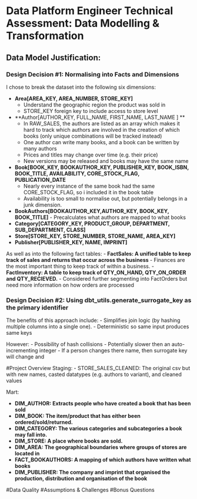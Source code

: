# Data Platform Engineer Technical Assessment: Data Modelling & Transformation

## Data Model Justification:
### Design Decision #1: Normalising into Facts and Dimensions

I chose to break the dataset into the following six dimensions:
  - **Area[AREA_KEY, AREA_NUMBER, STORE_KEY]**
    - Understand the geographic region the product was sold in
    - STORE_KEY foreign key to include access to store level
  - **Author[AUTHOR_KEY, FULL_NAME, FIRST_NAME, LAST_NAME ] **
    -   In RAW_SALES, the authors are listed as an array which makes it hard to track which authors are involved in the creation of which books (only unique combinations will be tracked instead)
    -   One author can write many books, and a book can be written by many authors
    -   Prices and titles may change over time (e.g. their price)
    -   New versions may be released and books may have the same name
  - **Book[BOOK_KEY, BOOKAUTHOR_KEY, PUBLISHER_KEY, BOOK_ISBN, BOOK_TITLE, AVAILABILITY, CORE_STOCK_FLAG, PUBLICATION_DATE**
    - Nearly every instance of the same book had the same CORE_STOCK_FLAG, so i included it in the book table
    - Availability is too small to normalise out, but potentially belongs in a junk dimension.
  -  **BookAuthors[BOOKAUTHOR_KEY,AUTHOR_KEY, BOOK_KEY, BOOK_TITLE]**
    - Precalculates what authors are mapped to what books
  - **Category[CATEGORY_KEY, PRODUCT_GROUP, DEPARTMENT, SUB_DEPARTMENT, CLASS]**
  - **Store[STORE_KEY, STORE_NUMBER, STORE_NAME, AREA_KEY]**
  - **Publisher[PUBLISHER_KEY, NAME, IMPRINT]**

As well as into the following fact tables:
    - **FactSales: A unified table to keep track of sales and returns that occur across the business**
      - Finances are the most important thing to keep track of within a business.
    - **FactInventory: A table to keep track of QTY_ON_HAND, QTY_ON_ORDER and QTY_RECIEVED.**
      - Considered further segmenting into FactOrders but need more information on how orders are processed

### Design Decision #2: Using dbt_utils.generate_surrogate_key as the primary identifier
The benefits of this approach include:
    - Simplifies join logic (by hashing multiple columns into a single one).
    - Deterministic so same input produces same keys

However:
    - Possibility of hash collisions
    - Potentially slower then an auto-incrementing integer
    - If a person changes there name, then surrogate key will change and 

#Project Overview
Staging:
    - STORE_SALES_CLEANED: The original csv but with new names, casted datatypes (e.g. authors to variant), and cleaned values

Mart:
  - **DIM_AUTHOR: Extracts people who have created a book that has been sold**
  - **DIM_BOOK: The item/product that has either been ordered/sold/returned.**
  - **DIM_CATEGORY: The various categories and subcategories a book may fall into.**
  - **DIM_STORE: A place where books are sold.**
  - **DIM_AREA: The geographical boundaries where groups of stores are located in**
  - **FACT_BOOKAUTHORS: A mapping of which authors have written what books**
  - **DIM_PUBLISHER: The company and imprint that organised the production, distribution and organisation of the book** 

#Data Quality 
#Assumptions & Challenges
#Bonus Questions
